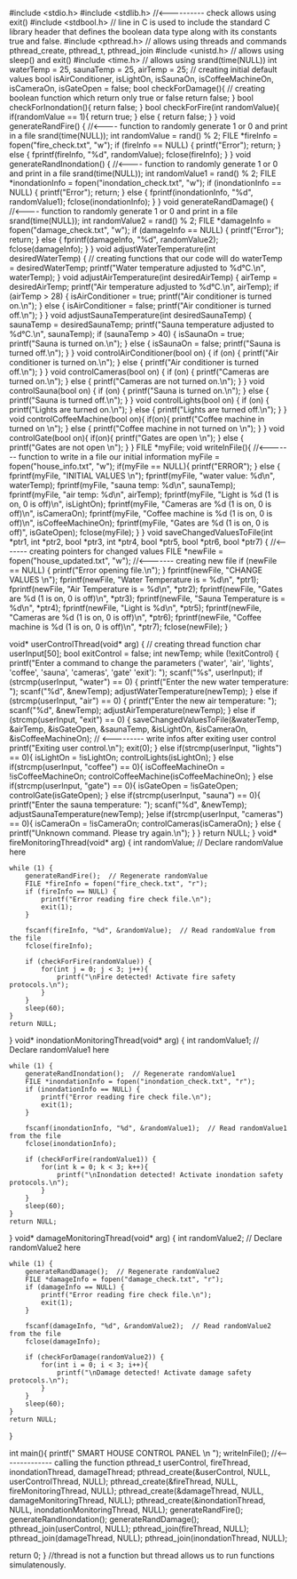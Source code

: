#include <stdio.h>
#include <stdlib.h> //<---------- check allows using exit()
#include <stdbool.h> // line in C is used to include the standard C library header that defines the boolean data type along with its constants true and false.
#include <pthread.h> // allows using threads and commands pthread_create, pthread_t, pthread_join
#include <unistd.h> // allows using sleep() and exit()
#include <time.h>  // allows using srand(time(NULL))
int waterTemp = 25, saunaTemp = 25, airTemp = 25;                // creating initial default values
bool isAirConditioner, isLightOn, isSaunaOn, isCoffeeMachineOn, isCameraOn, isGateOpen = false;
bool checkForDamage(){                                                    // creating boolean function which return only true or false
    return false;
}
bool checkForInondation(){
    return false;
}
bool checkForFire(int randomValue){
	if(randomValue == 1){
		return true;
	} else {
		return false;
	}
}
void generateRandFire() {                              //<---- function to randomly generate 1 or 0 and print in a file
    srand(time(NULL));
    int randomValue = rand() % 2;
    FILE *fireInfo = fopen("fire_check.txt", "w");
    if (fireInfo == NULL) {
        printf("Error");
        return;
    } else {
        fprintf(fireInfo, "%d", randomValue);
        fclose(fireInfo);
    }
}
void generateRandInondation() {                          //<---- function to randomly generate 1 or 0 and print in a file
    srand(time(NULL));
    int randomValue1 = rand() % 2;
    FILE *inondationInfo = fopen("inondation_check.txt", "w");
    if (inondationInfo == NULL) {
        printf("Error");
        return;
    } else {
        fprintf(inondationInfo, "%d", randomValue1);
        fclose(inondationInfo);
    }
}
void generateRandDamage() {                              //<---- function to randomly generate 1 or 0 and print in a file
    srand(time(NULL));
    int randomValue2 = rand() % 2;
    FILE *damageInfo = fopen("damage_check.txt", "w");
    if (damageInfo == NULL) {
        printf("Error");
        return;
    } else {
        fprintf(damageInfo, "%d", randomValue2);
        fclose(damageInfo);
    }
}
void adjustWaterTemperature(int desiredWaterTemp) {                        // creating functions that our code will do 
    waterTemp = desiredWaterTemp;
    printf("Water temperature adjusted to %d°C.\n", waterTemp);
}
void adjustAirTemperature(int desiredAirTemp) {
    airTemp = desiredAirTemp;
    printf("Air temperature adjusted to %d°C.\n", airTemp);
    if (airTemp > 28) {
        isAirConditioner = true;
        printf("Air conditioner is turned on.\n");
    } else {
        isAirConditioner = false;
        printf("Air conditioner is turned off.\n");
    }
}
void adjustSaunaTemperature(int desiredSaunaTemp) {
    saunaTemp = desiredSaunaTemp;
    printf("Sauna temperature adjusted to %d°C.\n", saunaTemp);
    if (saunaTemp > 40) {
        isSaunaOn = true;
        printf("Sauna is turned on.\n");
    } else {
        isSaunaOn = false;
        printf("Sauna is turned off.\n");
    }
}
void controlAirConditioner(bool on) {
    if (on) {
        printf("Air conditioner is turned on.\n");
    } else {
        printf("Air conditioner is turned off.\n");
    }
}
void controlCameras(bool on) {
   if (on) {
       printf("Cameras are turned on.\n");
    } else {
        printf("Cameras are not turned on.\n");
    }
}
void controlSauna(bool on) {
    if (on) {
        printf("Sauna is turned on.\n");
    } else {
        printf("Sauna is turned off.\n");
    }
}
void controlLights(bool on) {
    if (on) {
        printf("Lights are turned on.\n");
    } else {
        printf("Lights are turned off.\n");
    }
}
void controlCoffeeMachine(bool on){
  if(on){
    printf("Coffee machine in turned on \n");
  } else {
    printf("Coffee machine in not turned on \n");
  }
}
void controlGate(bool on){
  if(on){
    printf("Gates are open \n");
  } else {
    printf("Gates are not open \n");
  }
}
FILE *myFile;
void writeInFile(){                                              //<------- function to write in a file our initial information
	myFile = fopen("house_info.txt", "w");
	if(myFile == NULL){
		printf("ERROR");
	} else {
		fprintf(myFile, "INITIAL VALUES \n");
		fprintf(myFile, "water value: %d\n", waterTemp);
		fprintf(myFile, "sauna temp: %d\n", saunaTemp);
		fprintf(myFile, "air temp: %d\n", airTemp);
		fprintf(myFile, "Light is %d (1 is on, 0 is off)\n", isLightOn);
        fprintf(myFile, "Cameras are %d (1 is on, 0 is off)\n", isCameraOn);
        fprintf(myFile, "Coffee machine is %d (1 is on, 0 is off)\n", isCoffeeMachineOn);
        fprintf(myFile, "Gates are %d (1 is on, 0 is off)", isGateOpen);
		fclose(myFile);
  }
}
void saveChangedValuesToFile(int *ptr1, int *ptr2, bool *ptr3, int *ptr4, bool *ptr5, bool *ptr6, bool *ptr7) {   //<------- creating pointers for changed values
    FILE *newFile = fopen("house_updated.txt", "w");   //<------- creating new file
    if (newFile == NULL) {
        printf("Error opening file.\n");
    }
    fprintf(newFile, "CHANGE VALUES \n");
    fprintf(newFile, "Water Temperature is  = %d\n", *ptr1);
    fprintf(newFile, "Air Temperature is  = %d\n", *ptr2); 
    fprintf(newFile, "Gates are %d (1 is on, 0 is off)\n", *ptr3);
    fprintf(newFile, "Sauna Temperature is  = %d\n", *ptr4);
    fprintf(newFile, "Light is %d\n", *ptr5);
    fprintf(newFile, "Cameras are %d (1 is on, 0 is off)\n", *ptr6);
    fprintf(newFile, "Coffee machine is %d (1 is on, 0 is off)\n", *ptr7);
    fclose(newFile);
}

void* userControlThread(void* arg) {   // creating thread function
    char userInput[50];
    bool exitControl = false;
    int newTemp;
    while (!exitControl) {
        printf("Enter a command to change the parameters ('water', 'air', 'lights', 'coffee', 'sauna', 'cameras', 'gate' 'exit'): ");
        scanf("%s", userInput);
		if (strcmp(userInput, "water") == 0) {
            printf("Enter the new water temperature: ");
            scanf("%d", &newTemp);
            adjustWaterTemperature(newTemp);
        } else if (strcmp(userInput, "air") == 0) {
            printf("Enter the new air temperature: ");
            scanf("%d", &newTemp); 
            adjustAirTemperature(newTemp);
        }  else if (strcmp(userInput, "exit") == 0) {
        	saveChangedValuesToFile(&waterTemp, &airTemp, &isGateOpen, &saunaTemp, &isLightOn, &isCameraOn, &isCoffeeMachineOn);   // <--------- write infos after exiting user control
            printf("Exiting user control.\n");
            exit(0);
        } else if(strcmp(userInput, "lights") == 0){
            isLightOn = !isLightOn;
            controlLights(isLightOn);
        } else if(strcmp(userInput, "coffee") == 0){
          isCoffeeMachineOn = !isCoffeeMachineOn; 
          controlCoffeeMachine(isCoffeeMachineOn);
		} else if(strcmp(userInput, "gate") == 0){
			isGateOpen = !isGateOpen;
			controlGate(isGateOpen);
		} else if(strcmp(userInput, "sauna") == 0){
		printf("Enter the sauna temperature: ");
            scanf("%d", &newTemp);
            adjustSaunaTemperature(newTemp);
		}else if(strcmp(userInput, "cameras") == 0){
             isCameraOn = !isCameraOn;
             controlCameras(isCameraOn);
        } else {
		   printf("Unknown command. Please try again.\n");
        }
}
    return NULL;
}
void* fireMonitoringThread(void* arg) {
    int randomValue;  // Declare randomValue here

    while (1) {
        generateRandFire();  // Regenerate randomValue
        FILE *fireInfo = fopen("fire_check.txt", "r");
        if (fireInfo == NULL) {
            printf("Error reading fire check file.\n");
            exit(1);
        }

        fscanf(fireInfo, "%d", &randomValue);  // Read randomValue from the file
        fclose(fireInfo);

        if (checkForFire(randomValue)) {
            for(int j = 0; j < 3; j++){
            	printf("\nFire detected! Activate fire safety protocols.\n");
			}
        }
        sleep(60);
    }
    return NULL;
}
void* inondationMonitoringThread(void* arg) {
    int randomValue1;  // Declare randomValue1 here

    while (1) {
        generateRandInondation();  // Regenerate randomValue1
        FILE *inondationInfo = fopen("inondation_check.txt", "r");
        if (inondationInfo == NULL) {
            printf("Error reading fire check file.\n");
            exit(1);
        }

        fscanf(inondationInfo, "%d", &randomValue1);  // Read randomValue1 from the file
        fclose(inondationInfo);

        if (checkForFire(randomValue1)) {
            for(int k = 0; k < 3; k++){
            	printf("\nInondation detected! Activate inondation safety protocols.\n");
			}
        }
        sleep(60);
    }
    return NULL;
}
void* damageMonitoringThread(void* arg) {
    int randomValue2;  // Declare randomValue2 here

    while (1) {
        generateRandDamage();  // Regenerate randomValue2
        FILE *damageInfo = fopen("damage_check.txt", "r");
        if (damageInfo == NULL) {
            printf("Error reading fire check file.\n");
            exit(1);
        }

        fscanf(damageInfo, "%d", &randomValue2);  // Read randomValue2 from the file
        fclose(damageInfo);

        if (checkForDamage(randomValue2)) {
        	for(int i = 0; i < 3; i++){
        		printf("\nDamage detected! Activate damage safety protocols.\n");
			}
        }
        sleep(60);
    }
    return NULL;
}

int main(){
    printf("                              SMART HOUSE CONTROL PANEL \n ");
    writeInFile();                                                             //<-------------- calling the function
    pthread_t userControl, fireThread, inondationThread, damageThread;
    pthread_create(&userControl, NULL, userControlThread, NULL); 
    pthread_create(&fireThread, NULL, fireMonitoringThread, NULL);
    pthread_create(&damageThread, NULL, damageMonitoringThread, NULL);
    pthread_create(&inondationThread, NULL, inondationMonitoringThread, NULL);
    generateRandFire();
    generateRandInondation();
    generateRandDamage();
    pthread_join(userControl, NULL);
    pthread_join(fireThread, NULL);
    pthread_join(damageThread, NULL);
    pthread_join(inondationThread, NULL);

return 0;
}
//thread is not a function but thread allows us to run functions simulatenously.
